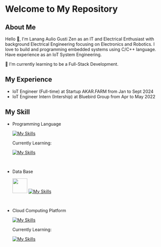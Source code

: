 # Welcome to My Repository
## About Me
Hello 👋, I'm Lanang Aulio Gusti Zen as an IT and Electrical Enthusiast with background Electrical Engineering focusing on Electronics and Robotics. I love to build and programming embedded systems using C/C++ language. Have experience as an IoT System Engineering. 

🌱 I'm currently learning to be a Full-Stack Development.

## My Experience
  - IoT Engineer (Full-time) at Startup AKAR.FARM from Jan to Sept 2024
  - IoT Engineer Intern (Intership) at Bluebird Group from Apr to May 2022

## My Skill
- Programming Language

  [![My Skills](https://skillicons.dev/icons?i=c,cpp,py,go,r)](https://skillicons.dev)

  <p> Currently Learning: </p>

  [![My Skills](https://skillicons.dev/icons?i=html,js,css,ts,vite,vue,react,tailwind&perline=4)](https://skillicons.dev)

   <br />

- Data Base

   <a href="https://influxdata.com" > <img src="https://github.com/user-attachments/assets/de2ead2a-bc45-4551-a76f-028186a9f824" width="48"/></a>
    [![My Skills](https://skillicons.dev/icons?i=mongodb,postgres)](https://skillicons.dev)

  <br />
  
- Cloud Computing Platform

  [![My Skills](https://skillicons.dev/icons?i=aws)](https://skillicons.dev)

  <p> Currently Learning: </p>
  
  [![My Skills](https://skillicons.dev/icons?i=gcp)](https://skillicons.dev)


<!-- 
My Reference Image
  ![image](https://github.com/user-attachments/assets/27fd465e-6558-4561-aa07-e8ee26ef759c)
  ![image](https://github.com/user-attachments/assets/de2ead2a-bc45-4551-a76f-028186a9f824)
  
-->
<!--
**auxzen/auxzen** is a ✨ _special_ ✨ repository because its `README.md` (this file) appears on your GitHub profile.

Here are some ideas to get you started:

- 🔭 I’m currently working on ...
- 🌱 I’m currently learning ...
- 👯 I’m looking to collaborate on ...
- 🤔 I’m looking for help with ...
- 💬 Ask me about ...
- 📫 How to reach me: ...
- 😄 Pronouns: ...
- ⚡ Fun fact: ...
-->
